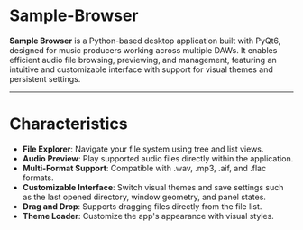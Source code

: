 # Sample-Browser

**Sample Browser** is a Python-based desktop application built with PyQt6, designed for music producers working across multiple DAWs. It enables efficient audio file browsing, previewing, and management, featuring an intuitive and customizable interface with support for visual themes and persistent settings.

---

# Characteristics

- **File Explorer**: Navigate your file system using tree and list views.
- **Audio Preview**: Play supported audio files directly within the application.
- **Multi-Format Support**: Compatible with .wav, .mp3, .aif, and .flac formats.
- **Customizable Interface**: Switch visual themes and save settings such as the last opened directory, window geometry, and panel states.
- **Drag and Drop**: Supports dragging files directly from the file list.
- **Theme Loader**: Customize the app's appearance with visual styles.
